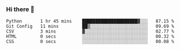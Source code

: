 ### Hi there 👋

<!--START_SECTION:waka-->

```text
Python       1 hr 45 mins    █████████████████████▓░░░   87.15 %
Git Config   11 mins         ██▒░░░░░░░░░░░░░░░░░░░░░░   09.69 %
CSV          3 mins          ▓░░░░░░░░░░░░░░░░░░░░░░░░   02.77 %
HTML         0 secs          ░░░░░░░░░░░░░░░░░░░░░░░░░   00.32 %
CSS          0 secs          ░░░░░░░░░░░░░░░░░░░░░░░░░   00.08 %
```

<!--END_SECTION:waka-->
<!--
**Boombag0607/Boombag0607** is a ✨ _special_ ✨ repository because its `README.md` (this file) appears on your GitHub profile.

Here are some ideas to get you started:

- 🔭 I’m currently working on ...
- 🌱 I’m currently learning ...
- 👯 I’m looking to collaborate on ...
- 🤔 I’m looking for help with ...
- 💬 Ask me about ...
- 📫 How to reach me: ...
- 😄 Pronouns: ...
- ⚡ Fun fact: ...
-->
